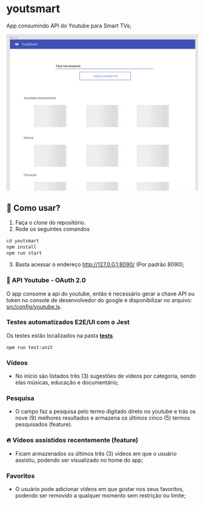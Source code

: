 # youtsmart
App consumindo API do Youtube para Smart TVs;

![prototipagem feita pelo figma](https://github.com/xxdannilinxx/youtsmart/blob/main/figma.jpg?raw=true)

## 🚀 Como usar?
1) Faça o clone do repositório.
2) Rode os seguintes comandos
```
cd youtsmart
npm install
npm run start
```
3) Basta acessar o endereço http://127.0.0.1:8090/ (Por padrão 8090);

### 🔧 API Youtube - OAuth 2.0
O app consome a api do youtube, então é necessário gerar a chave API ou token no console de desenvolvedor do google e disponibilizar no arquivo: [src/config/youtube.js](https://github.com/xxdannilinxx/youtsmart/tree/main/src/config/youtube.js).

### Testes automatizados E2E/UI com o Jest
Os testes estão localizados na pasta [__tests__](https://github.com/xxdannilinxx/youtsmart/tree/main/__tests__).
```
npm run test:unit
```

### Vídeos
* No início são listados três (3) sugestões de vídeos por categoria, sendo elas músicas, educação e documentário;

### Pesquisa
* O campo faz a pesquisa pelo termo digitado direto no youtube e trás os nove (9) melhores resultados e armazena os últimos cinco (5) termos pesquisados (feature).

### 🔥 Vídeos assistidos recentemente (feature)
* Ficam armazenados os últimos três (3) vídeos em que o usuário assistiu, podendo ser visualizado no home do app;

### Favoritos
* O usuário pode adicionar vídeos em que gostar nos seus favoritos, podendo ser removido a qualquer momento sem restrição ou limite;